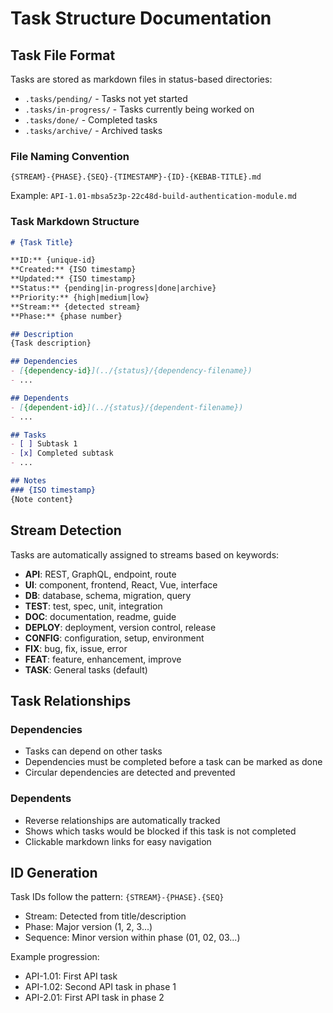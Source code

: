 # Task Structure Documentation

## Task File Format

Tasks are stored as markdown files in status-based directories:
- `.tasks/pending/` - Tasks not yet started
- `.tasks/in-progress/` - Tasks currently being worked on  
- `.tasks/done/` - Completed tasks
- `.tasks/archive/` - Archived tasks

### File Naming Convention

`{STREAM}-{PHASE}.{SEQ}-{TIMESTAMP}-{ID}-{KEBAB-TITLE}.md`

Example: `API-1.01-mbsa5z3p-22c48d-build-authentication-module.md`

### Task Markdown Structure

```markdown
# {Task Title}

**ID:** {unique-id}  
**Created:** {ISO timestamp}  
**Updated:** {ISO timestamp}  
**Status:** {pending|in-progress|done|archive}  
**Priority:** {high|medium|low}  
**Stream:** {detected stream}  
**Phase:** {phase number}  

## Description
{Task description}

## Dependencies
- [{dependency-id}](../{status}/{dependency-filename})
- ...

## Dependents
- [{dependent-id}](../{status}/{dependent-filename})
- ...

## Tasks
- [ ] Subtask 1
- [x] Completed subtask
- ...

## Notes
### {ISO timestamp}
{Note content}
```

## Stream Detection

Tasks are automatically assigned to streams based on keywords:

- **API**: REST, GraphQL, endpoint, route
- **UI**: component, frontend, React, Vue, interface
- **DB**: database, schema, migration, query
- **TEST**: test, spec, unit, integration
- **DOC**: documentation, readme, guide
- **DEPLOY**: deployment, version control, release
- **CONFIG**: configuration, setup, environment
- **FIX**: bug, fix, issue, error
- **FEAT**: feature, enhancement, improve
- **TASK**: General tasks (default)

## Task Relationships

### Dependencies
- Tasks can depend on other tasks
- Dependencies must be completed before a task can be marked as done
- Circular dependencies are detected and prevented

### Dependents
- Reverse relationships are automatically tracked
- Shows which tasks would be blocked if this task is not completed
- Clickable markdown links for easy navigation

## ID Generation

Task IDs follow the pattern: `{STREAM}-{PHASE}.{SEQ}`
- Stream: Detected from title/description
- Phase: Major version (1, 2, 3...)
- Sequence: Minor version within phase (01, 02, 03...)

Example progression:
- API-1.01: First API task
- API-1.02: Second API task in phase 1
- API-2.01: First API task in phase 2